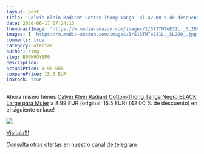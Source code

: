 ```yaml
---
layout: post
title: 'Calvin Klein Radiant Cotton-Thong Tanga  al 42.00 % de descuento'
date: 2020-06-17 07:24:13
thumbnailImage: 'https://m.media-amazon.com/images/I/513TMTeE31L._SL200_.jpg'
images: [ 'https://m.media-amazon.com/images/I/513TMTeE31L._SL200_.jpg' ]
comments: true
category: ofertas
author: ring
slug: B00W9OYBP0
description:
actualPrice: 8.99 EUR
comparePrice: 15.5 EUR
inStock: true
---
```


Ahora mismo tienes [Calvin Klein Radiant Cotton-Thong Tanga  Negro  BLACK   Large para Mujer](https://www.amazon.com/dp/B00W9OYBP0/?tag=redken08-20) a 8.99 EUR (original: 15.5 EUR) (42.00 %  de descuento) en el siguiente enlace!

[![](https://m.media-amazon.com/images/I/513TMTeE31L._SL200_.jpg)](https://www.amazon.com/dp/B00W9OYBP0/?tag=redken08-20)

[Visítala!!!](https://www.amazon.com/dp/B00W9OYBP0/?tag=redken08-20)

[Consulta otras ofertas en nuestro canal de telegram](https://t.me/s/ofertas25)
